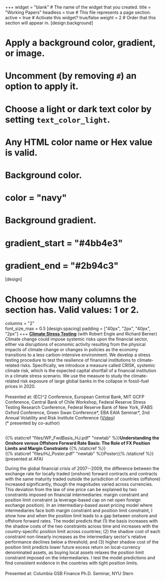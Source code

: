 +++
widget = "blank"  # The name of the widget that you created.
title = "Working Papers"
headless = true  # This file represents a page section.
active = true  # Activate this widget? true/false
weight = 2  # Order that this section will appear in.
[design.background]
  # Apply a background color, gradient, or image.
  #   Uncomment (by removing `#`) an option to apply it.
  #   Choose a light or dark text color by setting `text_color_light`.
  #   Any HTML color name or Hex value is valid.

  # Background color.
  # color = "navy"
  
  # Background gradient.
  # gradient_start = "#4bb4e3"
  # gradient_end = "#2b94c3"
[design]
  # Choose how many columns the section has. Valid values: 1 or 2.
  columns = "2"  
  font_size_max = 0.5
[design.spacing]
  padding = ["40px", "2px", "40px", "2px"]
+++
[**Climate Stress Testing**](https://papers.ssrn.com/sol3/papers.cfm?abstract_id=3931516) (with Robert Engle and Richard Berner)    
Climate change could impose systemic risks upon the financial sector, either via disruptions of economic activity resulting from the physical impacts of climate change or changes in policies as the economy transitions to a less carbon-intensive environment. We develop a stress testing procedure to test the resilience of financial institutions to climate-related risks. Specifically, we introduce a measure called CRISK, systemic climate risk, which is the expected capital shortfall of a financial institution in a climate stress scenario. We use the measure to study the climate-related risk exposure of large global banks in the collapse in fossil-fuel prices in 2020.
<br/>  
Presented at: (EC)^2 Conference, European Central Bank, MIT GCFP Conference, Central Bank of Chile Workshop, Federal Reserve Stress Testing Research Conference, Federal Reserve Bank of New York, IFABS Oxford Conference, Green Swan Conference*, EBA EAIA Seminar*, 2nd Annual Volatility and Risk Institute Conference ([Video](https://www.youtube.com/watch?v=fvnzrdnlSpw))  
(* presented by co-author)
<br/><br/>

{{% staticref "files/WP_FwdBasis_HJ.pdf" "newtab" %}}**Understanding the Onshore versus Offshore Forward Rate Basis: The Role of FX Position Limits and Margin Constraints** {{% /staticref %}}  
{{% staticref "files/HJ_Poster.pdf" "newtab" %}}Poster{{% /staticref %}} (presented at AFA)  

During the global financial crisis of 2007--2009, the difference between the exchange rate for locally traded (onshore) forward contracts and contracts with the same maturity traded outside the jurisdiction of countries (offshore) increased significantly, though the magnitudes varied across currencies. This deviation from the law of one price can be explained by two constraints imposed on financial intermediaries: margin constraint and position limit constraint (a leverage-based cap on net open foreign exchange position). In an intermediary-based asset pricing model where intermediaries face both margin constraint and position limit constraint, I show how and when the position limit leads to a gap between onshore and offshore forward rates. The model predicts that (1) the basis increases with the shadow costs of the two constraints across time and increases with the country-specific position limit across countries;  (2) the shadow cost of each constraint non-linearly increases as the intermediary sector's relative performance declines below a threshold; and (3) higher shadow cost of the position limit predicts lower future excess return on local-currency denominated assets, as buying local assets relaxes the position limit constraint imposed on the intermediaries. I test the model predictions and find consistent evidence in the countries with tight position limits.    
<br/> 
Presented at: Columbia GSB Finance Ph.D. Seminar, NYU Stern
<br/><br/> 

